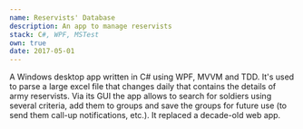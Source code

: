```yaml
---
name: Reservists' Database
description: An app to manage reservists
stack: C#, WPF, MSTest
own: true
date: 2017-05-01
---
```


A Windows desktop app written in C# using WPF, MVVM and TDD. It's used to parse a large excel file that changes daily that contains the details of army reservists. Via its GUI the app allows to search for soldiers using several criteria, add them to groups and save the groups for future use (to send them call-up notifications, etc.). It replaced a decade-old web app.
